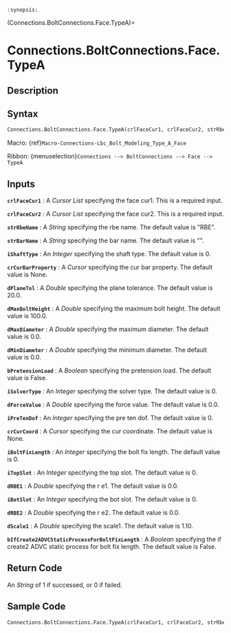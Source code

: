 ```{module} Connections.BoltConnections.Face.TypeA()
:synopsis:
```

(Connections.BoltConnections.Face.TypeA)=

# Connections.BoltConnections.Face.TypeA

## Description

## Syntax

```python
Connections.BoltConnections.Face.TypeA(crlFaceCur1, crlFaceCur2, strRbeName="RBE", strBarName="", iShaftType=0, crCurBarProperty=None, dPlaneTol=20.0, dMaxBoltHeight=100.0, dMaxDiameter=0.0, dMinDiameter=0.0, bPretensionLoad=False, iSolverType=0, dForceValue=0.0, iPreTenDof=0, crCurCoord=None, iBoltFixLength=0, iTopSlot=0, dRBE1=0.0, iBotSlot=0, dRBE2=0.0, dScale1=1.10, bIfCreate2ADVCStaticProcessForBoltFixLength=False)
```

Macro: {ref}`Macro-Connections-Lbc_Bolt_Modeling_Type_A_Face`

Ribbon: {menuselection}`Connections --> BoltConnections --> Face --> TypeA`

## Inputs

**`crlFaceCur1`**
: A _Cursor List_ specifying the face cur1. This is a required input.

**`crlFaceCur2`**
: A _Cursor List_ specifying the face cur2. This is a required input.

**`strRbeName`**
: A _String_ specifying the rbe name. The default value is "RBE".

**`strBarName`**
: A _String_ specifying the bar name. The default value is "".

**`iShaftType`**
: An _Integer_ specifying the shaft type. The default value is 0.

**`crCurBarProperty`**
: A _Cursor_ specifying the cur bar property. The default value is None.

**`dPlaneTol`**
: A _Double_ specifying the plane tolerance. The default value is 20.0.

**`dMaxBoltHeight`**
: A _Double_ specifying the maximum bolt height. The default value is 100.0.

**`dMaxDiameter`**
: A _Double_ specifying the maximum diameter. The default value is 0.0.

**`dMinDiameter`**
: A _Double_ specifying the minimum diameter. The default value is 0.0.

**`bPretensionLoad`**
: A _Boolean_ specifying the pretension load. The default value is False.

**`iSolverType`**
: An _Integer_ specifying the solver type. The default value is 0.

**`dForceValue`**
: A _Double_ specifying the force value. The default value is 0.0.

**`iPreTenDof`**
: An _Integer_ specifying the pre ten dof. The default value is 0.

**`crCurCoord`**
: A _Cursor_ specifying the cur coordinate. The default value is None.

**`iBoltFixLength`**
: An _Integer_ specifying the bolt fix length. The default value is 0.

**`iTopSlot`**
: An _Integer_ specifying the top slot. The default value is 0.

**`dRBE1`**
: A _Double_ specifying the r e1. The default value is 0.0.

**`iBotSlot`**
: An _Integer_ specifying the bot slot. The default value is 0.

**`dRBE2`**
: A _Double_ specifying the r e2. The default value is 0.0.

**`dScale1`**
: A _Double_ specifying the scale1. The default value is 1.10.

**`bIfCreate2ADVCStaticProcessForBoltFixLength`**
: A _Boolean_ specifying the if create2 ADVC static process for bolt fix length. The default value is False.

## Return Code

An _String_ of 1 if successed, or 0 if failed.

## Sample Code

```python
Connections.BoltConnections.Face.TypeA(crlFaceCur1, crlFaceCur2, strRbeName="RBE", strBarName="", iShaftType=0, crCurBarProperty=None, dPlaneTol=20.0, dMaxBoltHeight=100.0, dMaxDiameter=0.0, dMinDiameter=0.0, bPretensionLoad=False, iSolverType=0, dForceValue=0.0, iPreTenDof=0, crCurCoord=None, iBoltFixLength=0, iTopSlot=0, dRBE1=0.0, iBotSlot=0, dRBE2=0.0, dScale1=1.10, bIfCreate2ADVCStaticProcessForBoltFixLength=False)
```
